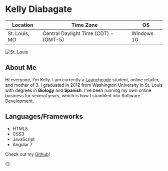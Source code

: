 # Kelly Diabagate 

Location | Time Zone | OS
------------ | ------------- | -------------
St. Louis, MO | Central Daylight Time (CDT) - (GMT-5)| Windows 10

![St. Louis](https://vulcanstable.files.wordpress.com/2010/12/st_louis_night.jpg)

## About Me
Hi everyone, I'm Kelly. I am currently a [Launchcode](https://www.launchcode.com) student, online retailer, and mother of 3. I graduated in 2012 from Washington University in St. Louis with degrees in **Biology** and **Spanish**. I've been running my own online business for several years, which is how I stumbled into Software Development.  
## Languages/Frameworks
* HTML5
* CSS3
* JavaScript
* Angular 7

Check out my [Github](https://www.github.com/diabagatekelly)!

:smirk:
